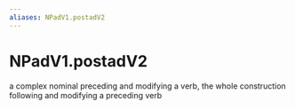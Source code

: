 ```yaml
---
aliases: NPadV1.postadV2
---
```

# NPadV1.postadV2

a complex nominal preceding and modifying a verb, the whole construction following and modifying a preceding verb
> 